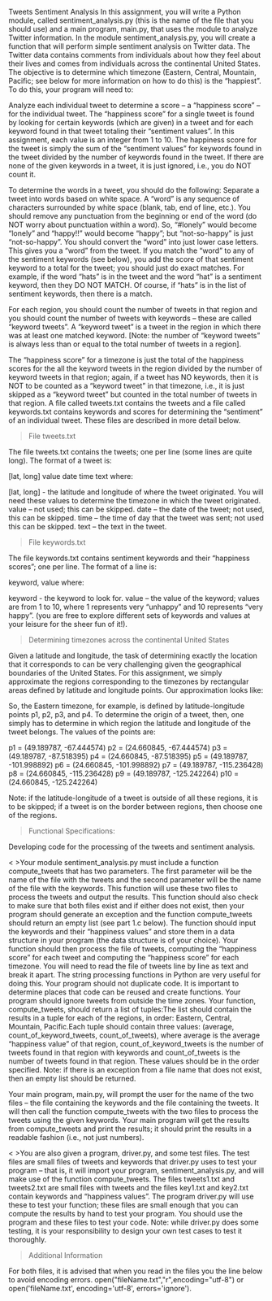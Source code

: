  Tweets Sentiment Analysis
In this assignment, you will write a Python module, called sentiment_analysis.py (this is the name of the file that you should use) and a main program, main.py, that uses the module to analyze Twitter information.  In the module sentiment_analysis.py, you will create a function that will perform simple sentiment analysis on Twitter data.  The Twitter data contains comments from individuals about how they feel about their lives and comes from individuals across the continental United States.  The objective is to determine which timezone (Eastern, Central, Mountain, Pacific; see below for more information on how to do this) is the “happiest”.  To do this, your program will need to:

Analyze each individual tweet to determine a score – a “happiness score” – for the individual tweet.
The “happiness score” for a single tweet is found by looking for certain keywords (which are given) in a
tweet and for each keyword found in that tweet totaling their “sentiment values”.  In this assignment,
each value is an integer from 1 to 10.
The happiness score for the tweet is simply the sum of the “sentiment values” for keywords found in the
tweet divided by the number of keywords found in the tweet.
If there are none of the given keywords in a tweet, it is just ignored, i.e., you do NOT count it.

To determine the words in a tweet, you should do the following:
Separate a tweet into words based on white space. A “word” is any sequence of characters surrounded by white
space (blank, tab, end of line, etc.).
You should remove any punctuation from the beginning or end of the word (do NOT worry about punctuation within a word).
So, “#lonely” would become “lonely” and “happy!!” would become “happy”; but “not-so-happy” is just “not-so-happy”.
You should convert the “word” into just lower case letters.  This gives you a “word” from the tweet.
If you match the “word” to any of the sentiment keywords (see below), you add the score of that sentiment keyword
to a total for the tweet; you should just do exact matches.  For example, if the word “hats” is in the tweet and the
word “hat” is a sentiment keyword, then they DO NOT MATCH.  Of course, if “hats” is in the list of sentiment keywords,
then there is a match.

For each region, you should count the number of tweets in that region and you should count the number of tweets
with keywords – these are called “keyword tweets”.  A “keyword tweet” is a tweet in the region in which there was at
least one matched keyword.  [Note: the number of “keyword tweets” is always less than or equal to the total number of
tweets in a region].

The “happiness score” for a timezone is just the total of the happiness scores for the all the keyword tweets in the
region divided by the number of keyword tweets in that region; again, if a tweet has NO keywords, then it is NOT to be
counted as a “keyword tweet” in that timezone, i.e., it is just skipped as a “keyword tweet” but counted in the total
number of tweets in that region.
A file called tweets.txt contains the tweets and a file called keywords.txt contains keywords and scores for determining
the “sentiment” of an individual tweet.  These files are described in more detail below.

>File tweets.txt

The file tweets.txt contains the tweets; one per line (some lines are quite long).  The format of a tweet is:

[lat, long] value date time text
where:

[lat, long] - the latitude and longitude of where the tweet originated.  You will need these values to determine the
timezone in which the tweet originated.
value – not used; this can be skipped.
date – the date of the tweet; not used, this can be skipped.
time – the time of day that the tweet was sent; not used this can be skipped.
text – the text in the tweet.

>File keywords.txt

The file keywords.txt contains sentiment keywords and their “happiness scores”; one per line.  The format of a line is:

keyword, value
where:

keyword - the keyword to look for.
value – the value of the keyword; values are from 1 to 10, where 1 represents very “unhappy” and 10 represents
“very happy”.
(you are free to explore different sets of keywords and values at your leisure for the sheer fun of it!).

>Determining timezones across the continental United States

Given a latitude and longitude, the task of determining exactly the location that it corresponds to can be very
challenging given the geographical boundaries of the United States.  For this assignment, we simply approximate the
regions corresponding to the timezones by rectangular areas defined by latitude and longitude points.  Our approximation
looks like:







So, the Eastern timezone, for example, is defined by latitude-longitude points p1, p2, p3, and p4.
To determine the origin of a tweet, then, one simply has to determine in which region the latitude and longitude of the tweet belongs.  The values of the points are:

p1   =  (49.189787, -67.444574)
p2   =  (24.660845, -67.444574)
p3   =  (49.189787, -87.518395)
p4   =  (24.660845, -87.518395)
p5   =  (49.189787, -101.998892)
p6   =  (24.660845, -101.998892)
p7   =  (49.189787, -115.236428)
p8   =  (24.660845, -115.236428)
p9   =  (49.189787, -125.242264)
p10 =  (24.660845, -125.242264)


Note: if the latitude-longitude of a tweet is outside of all these regions, it is to be skipped; if a tweet is on the
border between regions, then choose one of the regions.

>Functional Specifications:

Developing code for the processing of the tweets and sentiment analysis.

< >Your module sentiment_analysis.py must include a function compute_tweets that has two parameters.  The first
parameter will be the name of the file with the tweets and the second parameter will be the name of the file with the
keywords.  This function will use these two files to process the tweets and output the results.  This function should
also check to make sure that both files exist and if either does not exist, then your program should generate an
exception and the function compute_tweets should return an empty list (see part 1.c below).
The function should input the keywords and their “happiness values” and store them in a data structure in your program
(the data structure is of your choice).
Your function should then process the file of tweets, computing the “happiness score” for each tweet and computing the
“happiness score” for each timezone.  You will need to read the file of tweets line by line as text and break it apart.
The string processing functions in Python are very useful for doing this. Your program should not duplicate code. It is
important to determine places that code can be reused and create functions. Your program should ignore tweets from
outside the time zones.
Your function, compute_tweets, should return a list of tuples:The list should contain the results in a tuple for
each of the regions, in order:  Eastern, Central, Mountain, Pacific.Each tuple should contain
three values: (average, count_of_keyword_tweets, count_of_tweets), where average is the average
“happiness value” of that region, count_of_keyword_tweets is the number of tweets found in that region with keywords
and count_of_tweets  is the number of tweets found in that region.  These values should be in the order specified.
Note: if there is an exception from a file name that does not exist, then an empty list should be returned.

Your main program, main.py, will prompt the user for the name of the two files – the file containing the keywords and
the file containing the tweets.  It will then call the function compute_tweets with the two files to process the tweets
using the given keywords.  Your main program will get the results from compute_tweets and print the results; it should
print the results in a readable fashion (i.e., not just numbers).

< >You are also given a program, driver.py, and some test files.  The test files are small files of tweets and keywords
that driver.py uses to test your program – that is, it will import your program, sentiment_analysis.py, and will make
use of the function compute_tweets.  The files tweets1.txt and tweets2.txt are small files with tweets and the files
key1.txt and key2.txt contain keywords and “happiness values”.  The program driver.py will use these to test your
function; these files are small enough that you can compute the results by hand to test your program.  You should use
the program and these files to test your code.  Note: while driver.py does some testing, it is your responsibility to
design your own test cases to test it thoroughly.

>Additional Information

For both files, it is advised that when you read in the files you the line below to avoid encoding errors.
 open("fileName.txt","r",encoding="utf-8")  or  open('fileName.txt', encoding='utf-8', errors='ignore').
